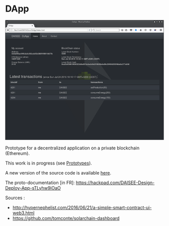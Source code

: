 # DApp

![DzApp screenshot](/images/DzApp.png)  

Prototype for a decentralized application on a private blockchain (Ethereum). 

This work is in progress (see [Prototypes](https://github.com/DAISEE/Prototypes#prototype-v01)). 

A new version of the source code is available [here](https://github.com/DAISEE/DApp-v2).  

The proto-documentation [in FR]: https://hackpad.com/DAISEE-Design-Deploy-App-sTLyhw9iOaO

Sources :   
* http://hypernephelist.com/2016/06/21/a-simple-smart-contract-ui-web3.html  
* https://github.com/tomconte/solarchain-dashboard   
